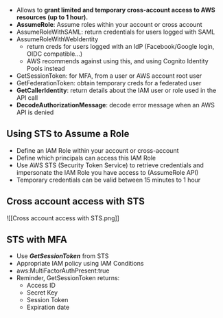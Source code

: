 - Allows to **grant limited and temporary cross-account access to AWS resources (up to 1 hour).**
- **AssumeRole**: Assume roles within your account or cross account
- AssumeRoleWithSAML: return credentials for users logged with SAML
- AssumeRoleWithWebIdentity
	- return creds for users logged with an IdP (Facebook/Google login, OIDC compatible…)
	- AWS recommends against using this, and using Cognito Identity Pools instead
- GetSessionToken: for MFA, from a user or AWS account root user
- GetFederationToken: obtain temporary creds for a federated user
- **GetCallerIdentity**: return details about the IAM user or role used in the API call
- **DecodeAuthorizationMessage**: decode error message when an AWS API is denied

## Using STS to Assume a Role
- Define an IAM Role within your account or cross-account
- Define which principals can access this IAM Role
- Use AWS STS (Security Token Service) to retrieve credentials and impersonate the IAM Role you have access to (AssumeRole API)
- Temporary credentials can be valid between 15 minutes to 1 hour

## Cross account access with STS
![[Cross account access with STS.png]]

## STS with MFA
- Use ***GetSessionToken*** from STS
- Appropriate IAM policy using IAM Conditions
- aws:MultiFactorAuthPresent:true
- Reminder, GetSessionToken returns:
	- Access ID
	- Secret Key
	- Session Token
	- Expiration date
